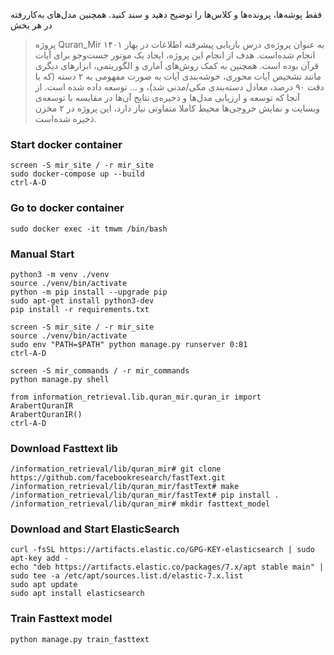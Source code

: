 فقط پوشه‌ها، پرونده‌ها و کلاس‌ها را توضیح دهید و سند کنید. همچنین مدل‌های به‌کاررفته در هر بخش
> پروژه Quran_Mir به عنوان پروژه‌ی درس بازیابی پیشرفته اطلاعات در بهار ۱۴۰۱ انجام شده‌است. هدف از انجام این پروژه، ایجاد یک موتور جست‌و‌جو برای آیات قرآن بوده است. همچنین به کمک روش‌های آماری و الگوریتمی، ابزارهای دیگری مانند تشخیص آیات محوری، خوشه‌بندی آیات به صورت مفهومی به ۲ دسته (که با دقت ۹۰ درصد، معادل دسته‌بندی مکی/مدنی شد)، و … توسعه داده شده است.
از آنجا که توسعه و ارزیابی مدل‌ها و ذخیره‌ی نتایج آن‌ها در مقایسه با توسعه‌ی وبسایت و نمایش خروجی‌ها محیط کاملا متفاوتی نیاز دارد، این پروژه در ۲ مخزن ذخیره شده‌است.

### Start docker container
```shell
screen -S mir_site / -r mir_site
sudo docker-compose up --build
ctrl-A-D
```

### Go to docker container
```shell
sudo docker exec -it tmwm /bin/bash
```

### Manual Start
```shell
python3 -m venv ./venv
source ./venv/bin/activate
python -m pip install --upgrade pip
sudo apt-get install python3-dev
pip install -r requirements.txt

screen -S mir_site / -r mir_site
source ./venv/bin/activate
sudo env "PATH=$PATH" python manage.py runserver 0:81
ctrl-A-D

screen -S mir_commands / -r mir_commands
python manage.py shell

from information_retrieval.lib.quran_mir.quran_ir import ArabertQuranIR
ArabertQuranIR()
ctrl-A-D
```

### Download Fasttext lib
```shell
/information_retrieval/lib/quran_mir# git clone https://github.com/facebookresearch/fastText.git
/information_retrieval/lib/quran_mir/fastText# make
/information_retrieval/lib/quran_mir/fastText# pip install .
/information_retrieval/lib/quran_mir# mkdir fasttext_model
```

### Download and Start ElasticSearch
```shell
curl -fsSL https://artifacts.elastic.co/GPG-KEY-elasticsearch | sudo apt-key add -
echo "deb https://artifacts.elastic.co/packages/7.x/apt stable main" | sudo tee -a /etc/apt/sources.list.d/elastic-7.x.list
sudo apt update
sudo apt install elasticsearch
```

### Train Fasttext model
```shell
python manage.py train_fasttext
```
